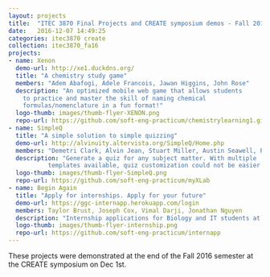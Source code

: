 ```yaml
---
layout: projects
title:  "ITEC 3870 Final Projects and CREATE symposium demos - Fall 2016"
date:   2016-12-07 14:49:25
categories: itec3870 create
collection: itec3870_fa16
projects:
- name: Xenon
  demo-url: http://xe1.duckdns.org/
  title: "A chemistry study game"
  members: "Adem Abafogi, Adele Francois, Jawan Higgins, John Rose"
  description: "An optimized mobile web game that allows students 
    to practice and master the skill of naming chemical 
    formulas/nomenclature in a fun format!"
  logo-thumb: images/thumb-flyer-XENON.png
  repo-url: https://github.com/soft-eng-practicum/chemistrylearning1.git
- name: SimpleQ
  title: "A simple solution to simple quizzing"
  demo-url: http://alvinuity.altervista.org/SimpleQ/Home.php
  members: "Demetri Clark, Alvin Jean, Stuart Miller, Austin Seawell, Palmer Simmons"
  description: "Generate a quiz for any subject matter. With multiple 
  	       templates available, quiz customization could not be easier!"
  logo-thumb: images/thumb-flyer-SimpleQ.png
  repo-url: https://github.com/soft-eng-practicum/myXLab
- name: Begin Again
  title: "Apply for internships. Apply for your future"
  demo-url: https://ggc-internapp.herokuapp.com/login
  members: Taylor Brust, Joseph Cox, Vimal Darji, Jonathan Nguyen
  description: "Internship applications for Biology and IT students at GGC"
  logo-thumb: images/thumb-flyer-internship.png
  repo-url: https://github.com/soft-eng-practicum/internapp
---
```


These projects were demonstrated at the end of the Fall 2016 semester
at the CREATE symposium on Dec 1st.